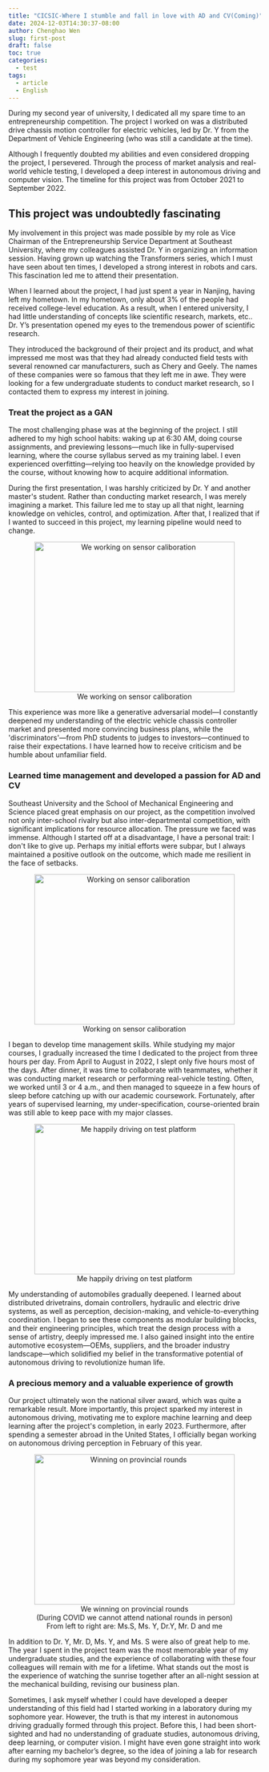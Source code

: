 ```yaml
---
title: "CICSIC-Where I stumble and fall in love with AD and CV(Coming)"
date: 2024-12-03T14:30:37-08:00
author: Chenghao Wen
slug: first-post
draft: false
toc: true
categories:
  - test
tags:
  - article
  - English
---
```


During my second year of university, I dedicated all my spare time to an entrepreneurship competition. The project I worked on was a distributed drive chassis motion controller for electric vehicles, led by Dr. Y from the Department of Vehicle Engineering (who was still a candidate at the time).

Although I frequently doubted my abilities and even considered dropping the project, I persevered. Through the process of market analysis and real-world vehicle testing, I developed a deep interest in autonomous driving and computer vision. The timeline for this project was from October 2021 to September 2022.

## This project was undoubtedly fascinating

My involvement in this project was made possible by my role as Vice Chairman of the Entrepreneurship Service Department at Southeast University, where my colleagues assisted Dr. Y in organizing an information session. Having grown up watching the Transformers series, which I must have seen about ten times, I developed a strong interest in robots and cars. This fascination led me to attend their presentation.

When I learned about the project, I had just spent a year in Nanjing, having left my hometown. In my hometown, only about 3% of the people had received college-level education. As a result, when I entered university, I had little understanding of concepts like scientific research, markets, etc.. Dr. Y’s presentation opened my eyes to the tremendous power of scientific research. 

They introduced the background of their project and its product, and what impressed me most was that they had already conducted field tests with several renowned car manufacturers, such as Chery and Geely. The names of these companies were so famous that they left me in awe. They were looking for a few undergraduate students to conduct market research, so I contacted them to express my interest in joining. 

### Treat the project as a GAN

The most challenging phase was at the beginning of the project. I still adhered to my high school habits: waking up at 6:30 AM, doing course assignments, and previewing lessons—much like in fully-supervised learning, where the course syllabus served as my training label. I even experienced overfitting—relying too heavily on the knowledge provided by the course, without knowing how to acquire additional information. 

During the first presentation, I was harshly criticized by Dr. Y and another master's student. Rather than conducting market research, I was merely imagining a market. This failure led me to stay up all that night, learning knowledge on vehicles, control, and optimization. After that, I realized that if I wanted to succeed in this project, my learning pipeline would need to change.

<figure style="text-align: center;">
    <img src="\psimages\Sensorcaliboration.jpg" alt="We working on sensor caliboration" style="width: 400px; height: 300px;">
    <figcaption>We working on sensor caliboration</figcaption>
</figure>


This experience was more like a generative adversarial model—I constantly deepened my understanding of the electric vehicle chassis controller market and presented more convincing business plans, while the 'discriminators'—from PhD students to judges to investors—continued to raise their expectations. I have learned how to receive criticism and be humble about unfamiliar field.


### Learned time management and developed a passion for AD and CV

Southeast University and the School of Mechanical Engineering and Science placed great emphasis on our project, as the competition involved not only inter-school rivalry but also inter-departmental competition, with significant implications for resource allocation. The pressure we faced was immense. Although I started off at a disadvantage, I have a personal trait: I don't like to give up. Perhaps my initial efforts were subpar, but I always maintained a positive outlook on the outcome, which made me resilient in the face of setbacks.

<figure style="text-align: center;">
    <img src="\psimages\Sensorcaliboration.jpg" alt="Working on sensor caliboration" style="width: 400px; height: 300px;">
    <figcaption>Working on sensor caliboration</figcaption>
</figure>

I began to develop time management skills. While studying my major courses, I gradually increased the time I dedicated to the project from three hours per day. From April to August in 2022, I slept only five hours most of the days. After dinner, it was time to collaborate with teammates, whether it was conducting market research or performing real-vehicle testing. Often, we worked until 3 or 4 a.m., and then managed to squeeze in a few hours of sleep before catching up with our academic coursework. Fortunately, after years of supervised learning, my under-specification, course-oriented brain was still able to keep pace with my major classes.

<figure style="text-align: center;">
    <img src="\psimages\Ontest.jpg" alt="Me happily driving on test platform" style="width: 400px; height: 300px;">
    <figcaption>Me happily driving on test platform</figcaption>
</figure>

My understanding of automobiles gradually deepened. I learned about distributed drivetrains, domain controllers, hydraulic and electric drive systems, as well as perception, decision-making, and vehicle-to-everything coordination. I began to see these components as modular building blocks, and their engineering principles, which treat the design process with a sense of artistry, deeply impressed me. I also gained insight into the entire automotive ecosystem—OEMs, suppliers, and the broader industry landscape—which solidified my belief in the transformative potential of autonomous driving to revolutionize human life.


### A precious memory and a valuable experience of growth

Our project ultimately won the national silver award, which was quite a remarkable result. More importantly, this project sparked my interest in autonomous driving, motivating me to explore machine learning and deep learning after the project's completion, in early 2023. Furthermore, after spending a semester abroad in the United States, I officially began working on autonomous driving perception in February of this year.

<figure style="text-align: center;">
    <img src="\psimages\Winning.jpg" alt="Winning on provincial rounds" style="width: 400px; height: 300px;">
    <figcaption>We winning on provincial rounds</figcaption>
    <figcaption>(During COVID we cannot attend national rounds in person)</figcaption>
    <figcaption>From left to right are: Ms.S, Ms. Y, Dr.Y, Mr. D and me</figcaption>
</figure>

In addition to Dr. Y, Mr. D, Ms. Y, and Ms. S were also of great help to me. The year I spent in the project team was the most memorable year of my undergraduate studies, and the experience of collaborating with these four colleagues will remain with me for a lifetime. What stands out the most is the experience of watching the sunrise together after an all-night session at the mechanical building, revising our business plan.

Sometimes, I ask myself whether I could have developed a deeper understanding of this field had I started working in a laboratory during my sophomore year. However, the truth is that my interest in autonomous driving gradually formed through this project. Before this, I had been short-sighted and had no understanding of graduate studies, autonomous driving, deep learning, or computer vision. I might have even gone straight into work after earning my bachelor’s degree, so the idea of joining a lab for research during my sophomore year was beyond my consideration.